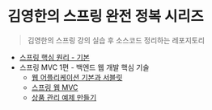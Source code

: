 # 김영한의 스프링 완전 정복 시리즈


> 김영한의 스프링 강의 실습 후 소스코드 정리하는 레포지토리

+ [스프링 핵심 원리 - 기본](https://github.com/tjgustjr30723/inflearnSpring/tree/main/core)
+ 스프링 MVC 1편 - 백엔드 웹 개발 핵심 기술
  + [웹 어플리케이션 기본과 서블릿](https://github.com/tjgustjr30723/inflearnSpring/tree/main/servlet)
  + [스프링 웹 MVC](https://github.com/tjgustjr30723/inflearnSpring/tree/main/springmvc)
  + [상품 관리 예제 만들기](https://github.com/tjgustjr30723/inflearnSpring/tree/main/item-service)